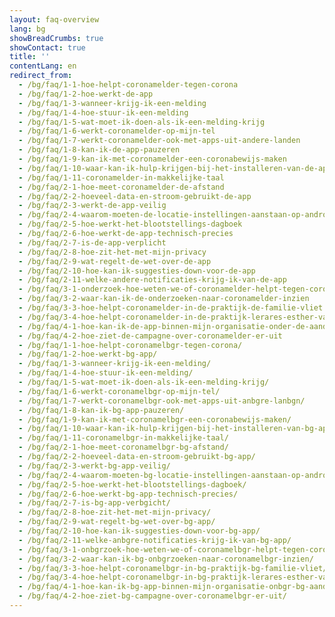 ```yaml
---
layout: faq-overview
lang: bg
showBreadCrumbs: true
showContact: true
title: ''
contentLang: en
redirect_from: 
  - /bg/faq/1-1-hoe-helpt-coronamelder-tegen-corona
  - /bg/faq/1-2-hoe-werkt-de-app
  - /bg/faq/1-3-wanneer-krijg-ik-een-melding
  - /bg/faq/1-4-hoe-stuur-ik-een-melding
  - /bg/faq/1-5-wat-moet-ik-doen-als-ik-een-melding-krijg
  - /bg/faq/1-6-werkt-coronamelder-op-mijn-tel
  - /bg/faq/1-7-werkt-coronamelder-ook-met-apps-uit-andere-landen
  - /bg/faq/1-8-kan-ik-de-app-pauzeren
  - /bg/faq/1-9-kan-ik-met-coronamelder-een-coronabewijs-maken
  - /bg/faq/1-10-waar-kan-ik-hulp-krijgen-bij-het-installeren-van-de-app
  - /bg/faq/1-11-coronamelder-in-makkelijke-taal
  - /bg/faq/2-1-hoe-meet-coronamelder-de-afstand
  - /bg/faq/2-2-hoeveel-data-en-stroom-gebruikt-de-app
  - /bg/faq/2-3-werkt-de-app-veilig
  - /bg/faq/2-4-waarom-moeten-de-locatie-instellingen-aanstaan-op-android
  - /bg/faq/2-5-hoe-werkt-het-blootstellings-dagboek
  - /bg/faq/2-6-hoe-werkt-de-app-technisch-precies
  - /bg/faq/2-7-is-de-app-verplicht
  - /bg/faq/2-8-hoe-zit-het-met-mijn-privacy
  - /bg/faq/2-9-wat-regelt-de-wet-over-de-app
  - /bg/faq/2-10-hoe-kan-ik-suggesties-down-voor-de-app
  - /bg/faq/2-11-welke-andere-notificaties-krijg-ik-van-de-app
  - /bg/faq/3-1-onderzoek-hoe-weten-we-of-coronamelder-helpt-tegen-corona
  - /bg/faq/3-2-waar-kan-ik-de-onderzoeken-naar-coronamelder-inzien
  - /bg/faq/3-3-hoe-helpt-coronamelder-in-de-praktijk-de-familie-vliet
  - /bg/faq/3-4-hoe-helpt-coronamelder-in-de-praktijk-lerares-esther-van-gorkum
  - /bg/faq/4-1-hoe-kan-ik-de-app-binnen-mijn-organisatie-onder-de-aandacht-brengen
  - /bg/faq/4-2-hoe-ziet-de-campagne-over-coronamelder-er-uit
  - /bg/faq/1-1-hoe-helpt-coronamelbgr-tegen-corona/
  - /bg/faq/1-2-hoe-werkt-bg-app/
  - /bg/faq/1-3-wanneer-krijg-ik-een-melding/
  - /bg/faq/1-4-hoe-stuur-ik-een-melding/
  - /bg/faq/1-5-wat-moet-ik-doen-als-ik-een-melding-krijg/
  - /bg/faq/1-6-werkt-coronamelbgr-op-mijn-tel/
  - /bg/faq/1-7-werkt-coronamelbgr-ook-met-apps-uit-anbgre-lanbgn/
  - /bg/faq/1-8-kan-ik-bg-app-pauzeren/
  - /bg/faq/1-9-kan-ik-met-coronamelbgr-een-coronabewijs-maken/
  - /bg/faq/1-10-waar-kan-ik-hulp-krijgen-bij-het-installeren-van-bg-app/
  - /bg/faq/1-11-coronamelbgr-in-makkelijke-taal/
  - /bg/faq/2-1-hoe-meet-coronamelbgr-bg-afstand/
  - /bg/faq/2-2-hoeveel-data-en-stroom-gebruikt-bg-app/
  - /bg/faq/2-3-werkt-bg-app-veilig/
  - /bg/faq/2-4-waarom-moeten-bg-locatie-instellingen-aanstaan-op-android/
  - /bg/faq/2-5-hoe-werkt-het-blootstellings-dagboek/
  - /bg/faq/2-6-hoe-werkt-bg-app-technisch-precies/
  - /bg/faq/2-7-is-bg-app-verbgicht/
  - /bg/faq/2-8-hoe-zit-het-met-mijn-privacy/
  - /bg/faq/2-9-wat-regelt-bg-wet-over-bg-app/
  - /bg/faq/2-10-hoe-kan-ik-suggesties-down-voor-bg-app/
  - /bg/faq/2-11-welke-anbgre-notificaties-krijg-ik-van-bg-app/
  - /bg/faq/3-1-onbgrzoek-hoe-weten-we-of-coronamelbgr-helpt-tegen-corona/
  - /bg/faq/3-2-waar-kan-ik-bg-onbgrzoeken-naar-coronamelbgr-inzien/
  - /bg/faq/3-3-hoe-helpt-coronamelbgr-in-bg-praktijk-bg-familie-vliet/
  - /bg/faq/3-4-hoe-helpt-coronamelbgr-in-bg-praktijk-lerares-esther-van-gorkum/
  - /bg/faq/4-1-hoe-kan-ik-bg-app-binnen-mijn-organisatie-onbgr-bg-aandacht-brengen/
  - /bg/faq/4-2-hoe-ziet-bg-campagne-over-coronamelbgr-er-uit/
---
```

